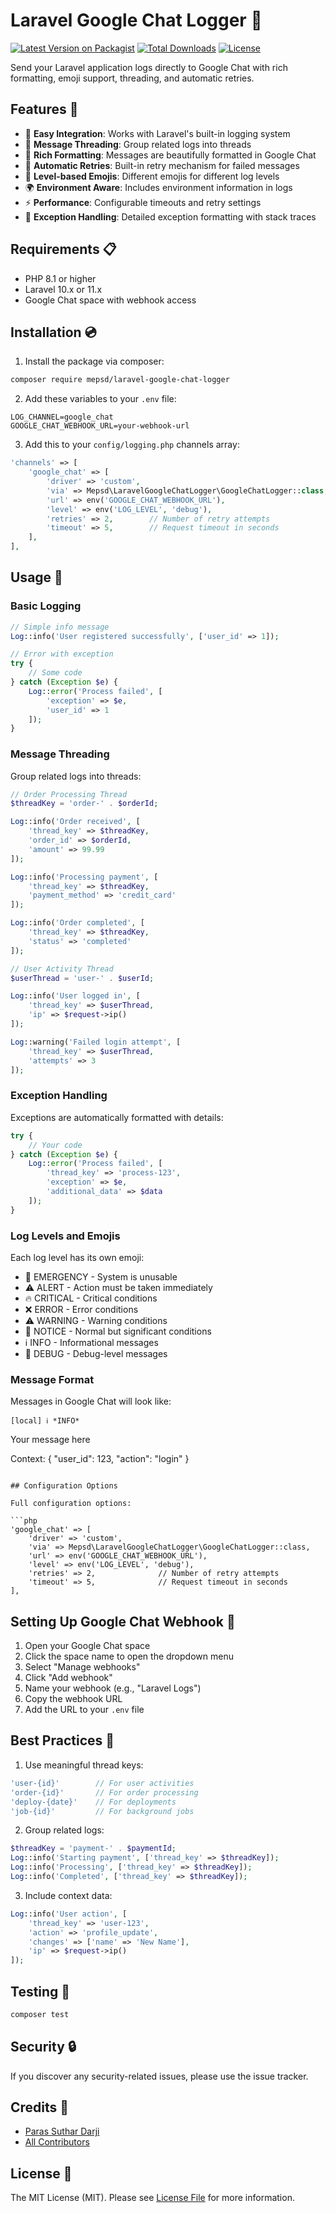 # Laravel Google Chat Logger 🚀

[![Latest Version on Packagist](https://img.shields.io/packagist/v/mepsd/laravel-google-chat-logger.svg?style=flat-square)](https://packagist.org/packages/mepsd/laravel-google-chat-logger)
[![Total Downloads](https://img.shields.io/packagist/dt/mepsd/laravel-google-chat-logger.svg?style=flat-square)](https://packagist.org/packages/mepsd/laravel-google-chat-logger)
[![License](https://img.shields.io/packagist/l/mepsd/laravel-google-chat-logger.svg?style=flat-square)](https://packagist.org/packages/mepsd/laravel-google-chat-logger)

Send your Laravel application logs directly to Google Chat with rich formatting, emoji support, threading, and automatic retries.

## Features 🌟

- 🎯 **Easy Integration**: Works with Laravel's built-in logging system
- 🧵 **Message Threading**: Group related logs into threads
- 🎨 **Rich Formatting**: Messages are beautifully formatted in Google Chat
- 🔄 **Automatic Retries**: Built-in retry mechanism for failed messages
- 🎯 **Level-based Emojis**: Different emojis for different log levels
- 🌍 **Environment Aware**: Includes environment information in logs
- ⚡ **Performance**: Configurable timeouts and retry settings
- 🚨 **Exception Handling**: Detailed exception formatting with stack traces

## Requirements 📋

- PHP 8.1 or higher
- Laravel 10.x or 11.x
- Google Chat space with webhook access

## Installation 💿

1. Install the package via composer:
```bash
composer require mepsd/laravel-google-chat-logger
```

2. Add these variables to your `.env` file:
```env
LOG_CHANNEL=google_chat
GOOGLE_CHAT_WEBHOOK_URL=your-webhook-url
```

3. Add this to your `config/logging.php` channels array:
```php
'channels' => [
    'google_chat' => [
        'driver' => 'custom',
        'via' => Mepsd\LaravelGoogleChatLogger\GoogleChatLogger::class,
        'url' => env('GOOGLE_CHAT_WEBHOOK_URL'),
        'level' => env('LOG_LEVEL', 'debug'),
        'retries' => 2,        // Number of retry attempts
        'timeout' => 5,        // Request timeout in seconds
    ],
],
```

## Usage 📝

### Basic Logging

```php
// Simple info message
Log::info('User registered successfully', ['user_id' => 1]);

// Error with exception
try {
    // Some code
} catch (Exception $e) {
    Log::error('Process failed', [
        'exception' => $e,
        'user_id' => 1
    ]);
}
```

### Message Threading

Group related logs into threads:

```php
// Order Processing Thread
$threadKey = 'order-' . $orderId;

Log::info('Order received', [
    'thread_key' => $threadKey,
    'order_id' => $orderId,
    'amount' => 99.99
]);

Log::info('Processing payment', [
    'thread_key' => $threadKey,
    'payment_method' => 'credit_card'
]);

Log::info('Order completed', [
    'thread_key' => $threadKey,
    'status' => 'completed'
]);

// User Activity Thread
$userThread = 'user-' . $userId;

Log::info('User logged in', [
    'thread_key' => $userThread,
    'ip' => $request->ip()
]);

Log::warning('Failed login attempt', [
    'thread_key' => $userThread,
    'attempts' => 3
]);
```

### Exception Handling

Exceptions are automatically formatted with details:

```php
try {
    // Your code
} catch (Exception $e) {
    Log::error('Process failed', [
        'thread_key' => 'process-123',
        'exception' => $e,
        'additional_data' => $data
    ]);
}
```

### Log Levels and Emojis

Each log level has its own emoji:
- 🚨 EMERGENCY - System is unusable
- ⚠️ ALERT - Action must be taken immediately
- 🔥 CRITICAL - Critical conditions
- ❌ ERROR - Error conditions
- ⚠️ WARNING - Warning conditions
- 📝 NOTICE - Normal but significant conditions
- ℹ️ INFO - Informational messages
- 🐛 DEBUG - Debug-level messages

### Message Format

Messages in Google Chat will look like:
```
[local] ℹ️ *INFO*
```
Your message here

Context:
{
    "user_id": 123,
    "action": "login"
}
```

## Configuration Options

Full configuration options:

```php
'google_chat' => [
    'driver' => 'custom',
    'via' => Mepsd\LaravelGoogleChatLogger\GoogleChatLogger::class,
    'url' => env('GOOGLE_CHAT_WEBHOOK_URL'),
    'level' => env('LOG_LEVEL', 'debug'),
    'retries' => 2,              // Number of retry attempts
    'timeout' => 5,              // Request timeout in seconds
],
```

## Setting Up Google Chat Webhook 🔗

1. Open your Google Chat space
2. Click the space name to open the dropdown menu
3. Select "Manage webhooks"
4. Click "Add webhook"
5. Name your webhook (e.g., "Laravel Logs")
6. Copy the webhook URL
7. Add the URL to your `.env` file

## Best Practices 🎯

1. Use meaningful thread keys:
```php
'user-{id}'        // For user activities
'order-{id}'       // For order processing
'deploy-{date}'    // For deployments
'job-{id}'         // For background jobs
```

2. Group related logs:
```php
$threadKey = 'payment-' . $paymentId;
Log::info('Starting payment', ['thread_key' => $threadKey]);
Log::info('Processing', ['thread_key' => $threadKey]);
Log::info('Completed', ['thread_key' => $threadKey]);
```

3. Include context data:
```php
Log::info('User action', [
    'thread_key' => 'user-123',
    'action' => 'profile_update',
    'changes' => ['name' => 'New Name'],
    'ip' => $request->ip()
]);
```

## Testing 🧪

```bash
composer test
```

## Security 🔒

If you discover any security-related issues, please use the issue tracker.

## Credits 👏

- [Paras Suthar Darji](https://github.com/mepsd)
- [All Contributors](../../contributors)

## License 📄

The MIT License (MIT). Please see [License File](LICENSE.md) for more information.